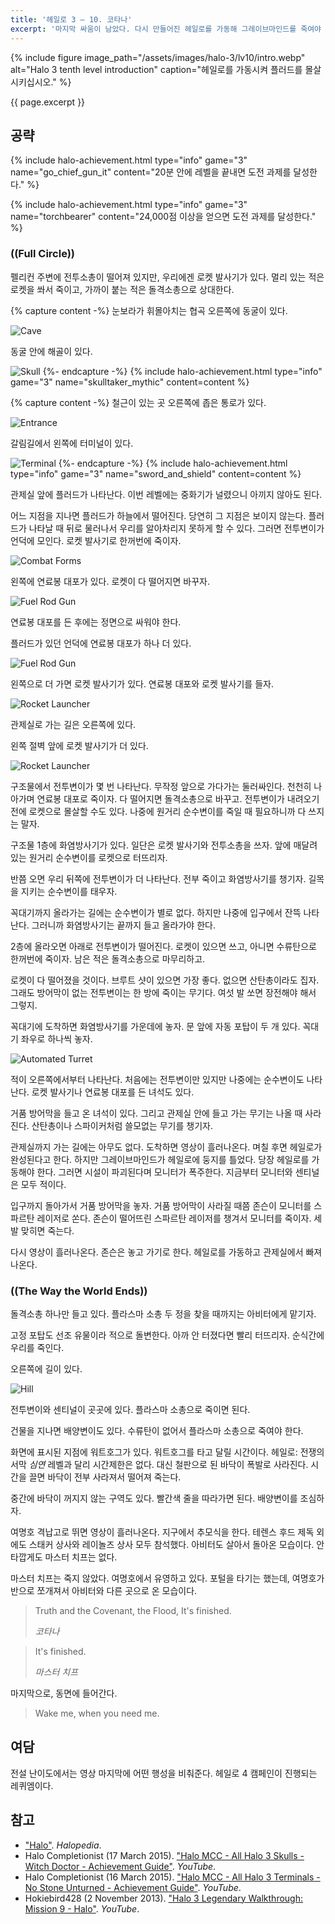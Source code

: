 ```yaml
---
title: '헤일로 3 — 10. 코타나'
excerpt: '마지막 싸움이 남았다. 다시 만들어진 헤일로를 가동해 그레이브마인드를 죽여야 한다.'
---
```


{% include figure image_path="/assets/images/halo-3/lv10/intro.webp"
alt="Halo 3 tenth level introduction"
caption="헤일로를 가동시켜 플러드를 몰살시키십시오." %}

{{ page.excerpt }}



## 공략

{% include halo-achievement.html type="info" game="3" name="go_chief_gun_it"
content="20분 안에 레벨을 끝내면 도전 과제를 달성한다." %}

{% include halo-achievement.html type="info" game="3" name="torchbearer"
content="24,000점 이상을 얻으면 도전 과제를 달성한다." %}

### ((Full Circle))

펠리컨 주변에 전투소총이 떨어져 있지만, 우리에겐 로켓 발사기가 있다. 멀리 있는 적은 로켓을 쏴서 죽이고, 가까이 붙는 적은 돌격소총으로 상대한다.

{% capture content -%}
눈보라가 휘몰아치는 협곡 오른쪽에 동굴이 있다.

![Cave](/assets/images/halo-3/lv10/ch01/skull-mythic/cave.png)

동굴 안에 해골이 있다.

![Skull](/assets/images/halo-3/lv10/ch01/skull-mythic/skull.png)
{%- endcapture -%}
{% include halo-achievement.html type="info" game="3" name="skulltaker_mythic" content=content %}

{% capture content -%}
철근이 있는 곳 오른쪽에 좁은 통로가 있다.

![Entrance](/assets/images/halo-3/lv10/ch01/terminal-07/entrance.png)

갈림길에서 왼쪽에 터미널이 있다.

![Terminal](/assets/images/halo-3/lv10/ch01/terminal-07/terminal.png)
{%- endcapture -%}
{% include halo-achievement.html type="info" game="3" name="sword_and_shield" content=content %}

관제실 앞에 플러드가 나타난다. 이번 레벨에는 중화기가 널렸으니 아끼지 않아도 된다.

어느 지점을 지나면 플러드가 하늘에서 떨어진다. 당연히 그 지점은 보이지 않는다. 플러드가 나타날 때 뒤로 물러나서 우리를 알아차리지 못하게 할 수 있다. 그러면 전투변이가 언덕에 모인다. 로켓 발사기로 한꺼번에 죽이자.

![Combat Forms](/assets/images/halo-3/lv10/ch01/01-downstairs/combatform.png)

왼쪽에 연료봉 대포가 있다. 로켓이 다 떨어지면 바꾸자.

![Fuel Rod Gun](/assets/images/halo-3/lv10/ch01/01-downstairs/fuelrodgun-01.png)

연료봉 대포를 든 후에는 정면으로 싸워야 한다.

플러드가 있던 언덕에 연료봉 대포가 하나 더 있다.

![Fuel Rod Gun](/assets/images/halo-3/lv10/ch01/01-downstairs/fuelrodgun-02.png)

왼쪽으로 더 가면 로켓 발사기가 있다. 연료봉 대포와 로켓 발사기를 들자.

![Rocket Launcher](/assets/images/halo-3/lv10/ch01/01-downstairs/rocketlauncher-01.png)

관제실로 가는 길은 오른쪽에 있다.

왼쪽 절벽 앞에 로켓 발사기가 더 있다.

![Rocket Launcher](/assets/images/halo-3/lv10/ch01/01-downstairs/rocketlauncher-02.png)

구조물에서 전투변이가 몇 번 나타난다. 무작정 앞으로 가다가는 둘러싸인다. 천천히 나아가며 연료봉 대포로 죽이자. 다 떨어지면 돌격소총으로 바꾸고. 전투변이가 내려오기 전에 로켓으로 몰살할 수도 있다. 나중에 원거리 순수변이를 죽일 때 필요하니까 다 쓰지는 말자.

구조물 1층에 화염방사기가 있다. 일단은 로켓 발사기와 전투소총을 쓰자. 앞에 매달려 있는 원거리 순수변이를 로켓으로 터뜨리자.

반쯤 오면 우리 뒤쪽에 전투변이가 더 나타난다. 전부 죽이고 화염방사기를 챙기자. 길목을 지키는 순수변이를 태우자.

꼭대기까지 올라가는 길에는 순수변이가 별로 없다. 하지만 나중에 입구에서 잔뜩 나타난다. 그러니까 화염방사기는 끝까지 들고 올라가야 한다.

2층에 올라오면 아래로 전투변이가 떨어진다. 로켓이 있으면 쓰고, 아니면 수류탄으로 한꺼번에 죽이자. 남은 적은 돌격소총으로 마무리하고.

로켓이 다 떨어졌을 것이다. 브루트 샷이 있으면 가장 좋다. 없으면 산탄총이라도 집자. 그래도 방어막이 없는 전투변이는 한 방에 죽이는 무기다. 여섯 발 쏘면 장전해야 해서 그렇지.

꼭대기에 도착하면 화염방사기를 가운데에 놓자. 문 앞에 자동 포탑이 두 개 있다. 꼭대기 좌우로 하나씩 놓자.

![Automated Turret](/assets/images/halo-3/lv10/ch01/02-upstairs/automatedturret.png)

적이 오른쪽에서부터 나타난다. 처음에는 전투변이만 있지만 나중에는 순수변이도 나타난다. 로켓 발사기나 연료봉 대포를 든 녀석도 있다.

거품 방어막을 들고 온 녀석이 있다. 그리고 관제실 안에 들고 가는 무기는 나올 때 사라진다. 산탄총이나 스파이커처럼 쓸모없는 무기를 챙기자.

관제실까지 가는 길에는 아무도 없다. 도착하면 영상이 흘러나온다. 며칠 후면 헤일로가 완성된다고 한다. 하지만 그레이브마인드가 헤일로에 둥지를 틀었다. 당장 헤일로를 가동해야 한다. 그러면 시설이 파괴된다며 모니터가 폭주한다. 지금부터 모니터와 센티널은 모두 적이다.

입구까지 돌아가서 거품 방어막을 놓자. 거품 방어막이 사라질 때쯤 존슨이 모니터를 스파르탄 레이저로 쏜다. 존슨이 떨어뜨린 스파르탄 레이저를 챙겨서 모니터를 죽이자. 세 발 맞히면 죽는다.

다시 영상이 흘러나온다. 존슨은 놓고 가기로 한다. 헤일로를 가동하고 관제실에서 빠져나온다.

### ((The Way the World Ends))

돌격소총 하나만 들고 있다. 플라스마 소총 두 정을 찾을 때까지는 아비터에게 맡기자.

고정 포탑도 선조 유물이라 적으로 돌변한다. 아까 안 터졌다면 빨리 터뜨리자. 순식간에 우리를 죽인다.

오른쪽에 길이 있다.

![Hill](/assets/images/halo-3/lv10/ch02/hill.png)

전투변이와 센티널이 곳곳에 있다. 플라스마 소총으로 죽이면 된다.

건물을 지나면 배양변이도 있다. 수류탄이 없어서 플라스마 소총으로 죽여야 한다.

화면에 표시된 지점에 워트호그가 있다. 워트호그를 타고 달릴 시간이다. 헤일로: 전쟁의 서막 *심연* 레벨과 달리 시간제한은 없다. 대신 철판으로 된 바닥이 폭발로 사라진다. 시간을 끌면 바닥이 전부 사라져서 떨어져 죽는다.

중간에 바닥이 꺼지지 않는 구역도 있다. 빨간색 줄을 따라가면 된다. 배양변이를 조심하자.

여명호 격납고로 뛰면 영상이 흘러나온다. 지구에서 추모식을 한다. 테렌스 후드 제독 외에도 스태커 상사와 레이놀즈 상사 모두 참석했다. 아비터도 살아서 돌아온 모습이다. 안타깝게도 마스터 치프는 없다.

마스터 치프는 죽지 않았다. 여명호에서 유영하고 있다. 포털을 타기는 했는데, 여명호가 반으로 쪼개져서 아비터와 다른 곳으로 온 모습이다.

> Truth and the Covenant, the Flood, It's finished.
>
> <cite>코타나</cite>

> It's finished.
>
> <cite>마스터 치프</cite>

마지막으로, 동면에 들어간다.

> Wake me, when you need me.

## 여담

전설 난이도에서는 영상 마지막에 어떤 행성을 비춰준다. 헤일로 4 캠페인이 진행되는 레퀴엠이다.

## 참고

- ["Halo"](https://www.halopedia.org/Halo_(Halo_3_level)). *Halopedia*.
- Halo Completionist (17 March 2015). ["Halo MCC - All Halo 3 Skulls - Witch Doctor - Achievement Guide"](https://youtu.be/fXqqz2LyiKg?t=417). *YouTube*.
- Halo Completionist (16 March 2015). ["Halo MCC - All Halo 3 Terminals - No Stone Unturned - Achievement Guide"](https://youtu.be/CWcj-ln6Dbo?t=138). *YouTube*.
- Hokiebird428 (2 November 2013). ["Halo 3 Legendary Walkthrough: Mission 9 - Halo"](https://youtu.be/ZIsCX1FerpA). *YouTube*.
